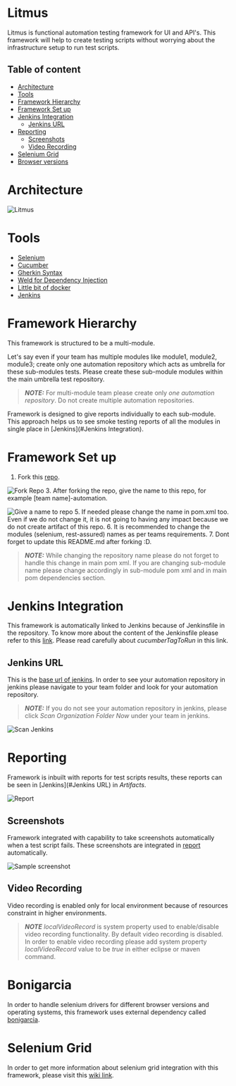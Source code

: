 # Litmus
Litmus is functional automation testing framework for UI and API's. This framework will help to create testing scripts without worrying about the infrastructure setup to run test scripts. 

## Table of content
- [Architecture](#Architecture)
- [Tools](#Tools)
- [Framework Hierarchy](#markdown-header-framework-hierarchy)
- [Framework Set up](#markdown-header-framework-set-up)
- [Jenkins Integration](#markdown-header-jenkins-integration)
    - [Jenkins URL](#markdown-header-jenkins-url)
- [Reporting](#markdown-header-reporting)
  - [Screenshots](#markdown-header-screenshots)
  - [Video Recording](#markdown-header-video-recording)
- [Selenium Grid](#markdown-header-selenium-grid)
- [Browser versions](#markdown-header-bonigarcia)

# Architecture
![Litmus](readmefiles/litmus.png)

# Tools
* [Selenium](https://www.selenium.dev/documentation/en/webdriver/)
* [Cucumber](https://cucumber.io/docs/cucumber/)
* [Gherkin Syntax](https://cucumber.io/docs/gherkin/)
* [Weld for Dependency Injection](https://weld.cdi-spec.org/)
* [Little bit of docker](https://www.docker.com/get-started)
* [Jenkins](https://www.jenkins.io/doc/)

# Framework Hierarchy
This framework is structured to be a multi-module. 

Let's say even if your team has multiple modules like module1, module2, module3; create only one automation repository which acts as umbrella for these sub-modules tests. Please create these sub-module modules within the main umbrella test repository. 


> **_NOTE:_** For multi-module team please create only *one automation repository*. Do not create multiple automation repositories.

Framework is designed to give reports individually to each sub-module. This approach helps us to see smoke testing reports of all the modules in single place in [Jenkins](#Jenkins Integration).


# Framework Set up
1. Fork this [repo](https://git.csx.com/projects/ENTREF/repos/litmus/browse). 
   
![Fork Repo](readmefiles/forkrepo.png)
3. After forking the repo, give the name to this repo, for example [team name]-automation.
   
![Give a name to repo](readmefiles/renamerepo.png)
5. If needed please change the name in pom.xml too. Even if we do not change it, it is not going to having any impact because we do not create artifact of this repo.
6. It is recommended to change the modules (selenium, rest-assured) names as per teams requirements.
7. Dont forget to update this README.md after forking :D.
> **_NOTE:_** While changing the repository name please do not forget to handle this change in main pom xml. If you are changing sub-module name please change accordingly in sub-module pom xml and in main pom dependencies section. 

# Jenkins Integration
This framework is automatically linked to Jenkins because of Jenkinsfile in the repository. To know more about the content of the Jenkinsfile please refer to this [link](https://git.csx.com/projects/JENK/repos/jenkins-lib-web-automation-testing/browse). Please read carefully about *cucumberTagToRun* in this link. 

## Jenkins URL
This is the [base url of jenkins](https://jenkins.apps.ocpjaxp001.csx.com/). In order to see your automation repository in jenkins please navigate to your team folder and look for your automation repository.

> **_NOTE:_** If you do not see your automation repository in jenkins, please click *Scan Organization Folder Now* under your team in jenkins.

![Scan Jenkins](readmefiles/jenkinsscan.png)

# Reporting
Framework is inbuilt with reports for test scripts results, these reports can be seen in [Jenkins](#Jenkins URL) in *Artifacts*.

![Report](readmefiles/report.png)

## Screenshots
Framework integrated with capability to take screenshots automatically when a test script fails. These screenshots are integrated in [report](#Reporting) automatically. 

![Sample screenshot](readmefiles/screenshot.png)

## Video Recording
Video recording is enabled only for local environment because of resources constraint in higher environments.

> **_NOTE_** *localVideoRecord* is system property used to enable/disable video recording functionality. By default video recording is disabled. In order to enable video recording please add system property *localVideoRecord* value to be *true* in either eclipse or maven command.

# Bonigarcia
In order to handle selenium drivers for different browser versions and operating systems, this framework uses external dependency called [bonigarcia](https://github.com/bonigarcia/webdrivermanager).

# Selenium Grid
In order to get more information about selenium grid integration with this framework, please visit this [wiki link](https://wiki.csx.com/display/AD/Selenium+Grid).
